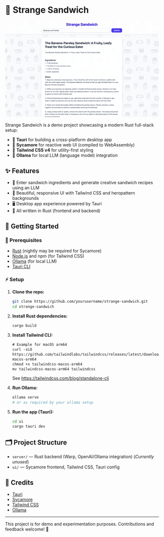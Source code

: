 # 🥪 Strange Sandwich

![Screenshot](screenshot.png)

Strange Sandwich is a demo project showcasing a modern Rust full-stack setup:

- 🦀 **Tauri** for building a cross-platform desktop app
- 🌿 **Sycamore** for reactive web UI (compiled to WebAssembly)
- 🎨 **Tailwind CSS v4** for utility-first styling
- 🤖 **Ollama** for local LLM (language model) integration

## ✨ Features
- 🥒 Enter sandwich ingredients and generate creative sandwich recipes using an LLM
- 🎉 Beautiful, responsive UI with Tailwind CSS and heropattern backgrounds
- 🖥️ Desktop app experience powered by Tauri
- 🦀 All written in Rust (frontend and backend)

## 🚀 Getting Started

### 🧰 Prerequisites
- [Rust](https://rustup.rs/) (nightly may be required for Sycamore)
- [Node.js](https://nodejs.org/) and npm (for Tailwind CSS)
- [Ollama](https://ollama.com/) (for local LLM)
- [Tauri CLI](https://tauri.app/v1/guides/getting-started/prerequisites/)

### ⚡ Setup

1. **Clone the repo:**
    ```sh
    git clone https://github.com/yourusername/strange-sandwich.git
    cd strange-sandwich
    ```
2. **Install Rust dependencies:**
    ```sh
    cargo build
    ```
3. **Install Tailwind CLI:**
    ```
    # Example for macOS arm64
    curl -sLO https://github.com/tailwindlabs/tailwindcss/releases/latest/download/tailwindcss-macos-arm64
    chmod +x tailwindcss-macos-arm64
    mv tailwindcss-macos-arm64 tailwindcss
    ```

    See https://tailwindcss.com/blog/standalone-cli
4. **Run Ollama:**
    ```sh
    ollama serve
    # or as required by your ollama setup
    ```
5. **Run the app (Tauri):**
    ```sh
    cd ui
    cargo tauri dev
    ```

## 🗂️ Project Structure
- `server/` — Rust backend (Warp, OpenAI/Ollama integration) (*Currently unused*)
- `ui/` — Sycamore frontend, Tailwind CSS, Tauri config

## 🙏 Credits
- [Tauri](https://tauri.app/)
- [Sycamore](https://sycamore-rs.netlify.app/)
- [Tailwind CSS](https://tailwindcss.com/)
- [Ollama](https://ollama.com/)

---

This project is for demo and experimentation purposes. Contributions and feedback welcome! 💌

